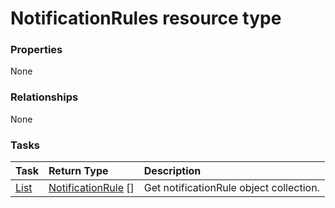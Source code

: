 # NotificationRules resource type



### Properties
None

### Relationships
None


### Tasks

| Task		   | Return Type	|Description|
|:---------------|:--------|:----------|
|[List](../api/notificationrule_list.md) | [NotificationRule](notificationrule.md) [] |Get notificationRule object collection. |

<!-- uuid: a01c1352-68d8-497b-aa89-c06bd5ef5162
2015-10-15 03:41:20 UTC -->
<!-- {
  "type": "#page.annotation",
  "description": "NotificationRules resource",
  "keywords": "",
  "section": "documentation",
  "tocPath": ""
}-->